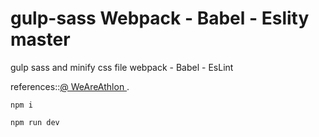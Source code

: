 # gulp-sass  Webpack - Babel - Eslity  master
gulp sass  and minify css file
webpack - Babel - EsLint

references::[@ WeAreAthlon ](https://github.com/WeAreAthlon/frontend-webpack-boilerplate).

<code>npm i</code>

<code>npm run dev</code>




